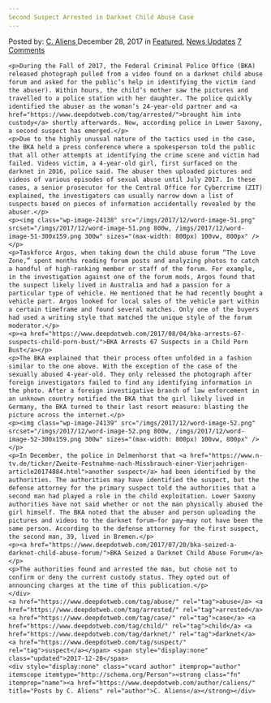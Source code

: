```yaml
---
Second Suspect Arrested in Darknet Child Abuse Case
---
```

<article class="post-listing post-24133 post type-post status-publish format-standard has-post-thumbnail hentry  tag-abuse tag-case tag-child tag-darknet tag-suspect">
    <div class="post-inner">
        <span>Posted by: <a href="https://www.deepdotweb.com/author/caliens/" title="">C. Aliens </a></span>
    <span>December 28, 2017</span>
    <span>in <a href="https://www.deepdotweb.com/category/deepdot-news/" rel="category tag">Featured</a>, <a href="https://www.deepdotweb.com/category/news-updates/" rel="category tag">News Updates</a></span>
    <span><a href="https://www.deepdotweb.com/2017/12/28/second-suspect-arrested-darknet-child-abuse-case/#comments">7 Comments</a></span>
    </p>
    <div class="clear"></div>
    
    <p>During the Fall of 2017, the Federal Criminal Police Office (BKA) released photograph pulled from a video found on a darknet child abuse forum and asked for the public’s help in identifying the victim (and the abuser). Within hours, the child’s mother saw the pictures and travelled to a police station with her daughter. The police quickly identified the abuser as the woman’s 24-year-old partner and <a href="https://www.deepdotweb.com/tag/arrested/">brought him into custody</a> shortly afterwards. Now, according police in Lower Saxony, a second suspect has emerged.</p>
    <p>Due to the highly unusual nature of the tactics used in the case, the BKA held a press conference where a spokesperson told the public that all other attempts at identifying the crime scene and victim had failed. Videos victim, a 4-year-old girl, first surfaced on the darknet in 2016, police said. The abuser then uploaded pictures and videos of various episodes of sexual abuse until July 2017. In these cases, a senior prosecutor for the Central Office for Cybercrime (ZIT) explained, the investigators can usually narrow down a list of suspects based on pieces of information accidentally revealed by the abuser.</p>
    <p><img class="wp-image-24138" src="/imgs/2017/12/word-image-51.png" srcset="/imgs/2017/12/word-image-51.png 800w, /imgs/2017/12/word-image-51-300x159.png 300w" sizes="(max-width: 800px) 100vw, 800px" /></p>
    <p>Taskforce Argos, when taking down the child abuse forum “The Love Zone,” spent months reading forum posts and analyzing photos to catch a handful of high-ranking member or staff of the forum. For example, in the investigation against one of the forum mods, Argos found that the suspect likely lived in Australia and had a passion for a particular type of vehicle. He mentioned that he had recently bought a vehicle part. Argos looked for local sales of the vehicle part within a certain timeframe and found several matches. Only one of the buyers had used a writing style that matched the unique style of the forum moderator.</p>
    <p><a href="https://www.deepdotweb.com/2017/08/04/bka-arrests-67-suspects-child-porn-bust/">BKA Arrests 67 Suspects in a Child Porn Bust</a></p>
    <p>The BKA explained that their process often unfolded in a fashion similar to the one above. With the exception of the case of the sexually abused 4-year-old. They only released the photograph after foreign investigators failed to find any identifying information in the photo. After a foreign investigative branch of law enforcement in an unknown country notified the BKA that the girl likely lived in Germany, the BKA turned to their last resort measure: blasting the picture across the internet.</p>
    <p><img class="wp-image-24139" src="/imgs/2017/12/word-image-52.png" srcset="/imgs/2017/12/word-image-52.png 800w, /imgs/2017/12/word-image-52-300x159.png 300w" sizes="(max-width: 800px) 100vw, 800px" /></p>
    <p>In December, the police in Delmenhorst that <a href="https://www.n-tv.de/ticker/Zweite-Festnahme-nach-Missbrauch-einer-Vierjaehrigen-article20174884.html">another suspect</a> had been identified by the authorities. The authorities may have identified the suspect, but the defense attorney for the primary suspect told the authorities that a second man had played a role in the child exploitation. Lower Saxony authorities have not said whether or not the man physically abused the girl himself. The BKA noted that the abuser and person uploading the pictures and videos to the darknet forum—for pay—may not have been the same person. According to the defense attorney for the first suspect, the second man, 39, lived in Bremen.</p>
    <p><a href="https://www.deepdotweb.com/2017/07/20/bka-seized-a-darknet-child-abuse-forum/">BKA Seized a Darknet Child Abuse Forum</a></p>
    <p>The authorities found and arrested the man, but chose not to confirm or deny the current custody status. They opted out of announcing charges at the time of this publication.</p>
    </div>
    <a href="https://www.deepdotweb.com/tag/abuse/" rel="tag">abuse</a> <a href="https://www.deepdotweb.com/tag/arrested/" rel="tag">arrested</a> <a href="https://www.deepdotweb.com/tag/case/" rel="tag">case</a> <a href="https://www.deepdotweb.com/tag/child/" rel="tag">child</a> <a href="https://www.deepdotweb.com/tag/darknet/" rel="tag">darknet</a> <a href="https://www.deepdotweb.com/tag/suspect/" rel="tag">suspect</a></span> <span style="display:none" class="updated">2017-12-28</span>
    <div style="display:none" class="vcard author" itemprop="author" itemscope itemtype="http://schema.org/Person"><strong class="fn" itemprop="name"><a href="https://www.deepdotweb.com/author/caliens/" title="Posts by C. Aliens" rel="author">C. Aliens</a></strong></div>
    
